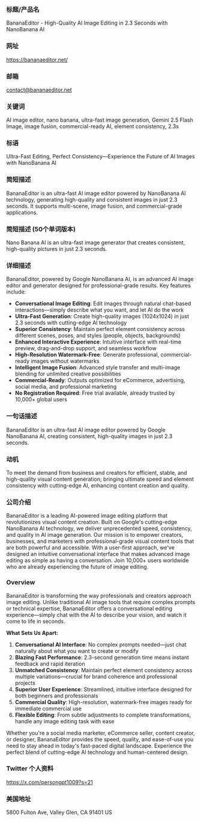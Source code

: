 ### 标题/产品名

BananaEditor - High-Quality AI Image Editing in 2.3 Seconds with NanoBanana AI

### 网址

https://bananaeditor.net/

### 邮箱

contact@bananaeditor.net

### 关键词

AI image editor, nano banana, ultra-fast image generation, Gemini 2.5 Flash Image, image fusion, commercial-ready AI, element consistency, 2.3s

### 标语

Ultra-Fast Editing, Perfect Consistency—Experience the Future of AI Images with NanoBanana AI

### 简短描述

BananaEditor is an ultra-fast AI image editor powered by NanoBanana AI technology, generating high-quality and consistent images in just 2.3 seconds. It supports multi-scene, image fusion, and commercial-grade applications.

### 简短描述 (50个单词版本)

Nano Banana AI is an ultra-fast image generator that creates consistent, high-quality pictures in just 2.3 seconds.

### 详细描述

BananaEditor, powered by Google NanoBanana AI, is an advanced AI image editor and generator designed for professional-grade results. Key features include:

- **Conversational Image Editing**: Edit images through natural chat-based interactions—simply describe what you want, and let AI do the work
- **Ultra-Fast Generation**: Create high-quality images (1024x1024) in just 2.3 seconds with cutting-edge AI technology
- **Superior Consistency**: Maintain perfect element consistency across different scenes, poses, and styles (people, objects, backgrounds)
- **Enhanced Interactive Experience**: Intuitive interface with real-time preview, drag-and-drop support, and seamless workflow
- **High-Resolution Watermark-Free**: Generate professional, commercial-ready images without watermarks
- **Intelligent Image Fusion**: Advanced style transfer and multi-image blending for unlimited creative possibilities
- **Commercial-Ready**: Outputs optimized for eCommerce, advertising, social media, and professional marketing
- **No Registration Required**: Free trial available, already trusted by 10,000+ global users

### 一句话描述

BananaEditor is an ultra-fast AI image editor powered by Google NanoBanana AI, creating consistent, high-quality images in just 2.3 seconds.

### 动机

To meet the demand from business and creators for efficient, stable, and high-quality visual content generation; bringing ultimate speed and element consistency with cutting-edge AI, enhancing content creation and quality.

### 公司介绍

BananaEditor is a leading AI-powered image editing platform that revolutionizes visual content creation. Built on Google's cutting-edge NanoBanana AI technology, we deliver unprecedented speed, consistency, and quality in AI image generation. Our mission is to empower creators, businesses, and marketers with professional-grade visual content tools that are both powerful and accessible. With a user-first approach, we've designed an intuitive conversational interface that makes advanced image editing as simple as having a conversation. Join 10,000+ users worldwide who are already experiencing the future of image editing.

### Overview

BananaEditor is transforming the way professionals and creators approach image editing. Unlike traditional AI image tools that require complex prompts or technical expertise, BananaEditor offers a conversational editing experience—simply chat with the AI to describe your vision, and watch it come to life in seconds.

**What Sets Us Apart:**

1. **Conversational AI Interface**: No complex prompts needed—just chat naturally about what you want to create or modify
2. **Blazing Fast Performance**: 2.3-second generation time means instant feedback and rapid iteration
3. **Unmatched Consistency**: Maintain perfect element consistency across multiple variations—crucial for brand coherence and professional projects
4. **Superior User Experience**: Streamlined, intuitive interface designed for both beginners and professionals
5. **Commercial Quality**: High-resolution, watermark-free images ready for immediate commercial use
6. **Flexible Editing**: From subtle adjustments to complete transformations, handle any image editing task with ease

Whether you're a social media marketer, eCommerce seller, content creator, or designer, BananaEditor provides the speed, quality, and ease-of-use you need to stay ahead in today's fast-paced digital landscape. Experience the perfect blend of cutting-edge AI technology and human-centered design.

### Twitter 个人资料

https://x.com/persongpt1009?s=21

### 美国地址

5800 Fulton Ave, Valley Glen, CA 91401 US
